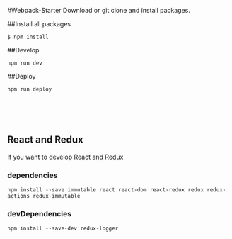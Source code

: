 #Webpack-Starter
Download or git clone and install packages.

##Install all packages
``` text
$ npm install
```

##Develop
``` text
npm run dev
```

##Deploy
``` text
npm run deploy
```
<br><br><br>
## React and Redux 
If you want to develop React and Redux

### dependencies
``` text
npm install --save immutable react react-dom react-redux redux redux-actions redux-immutable
```
### devDependencies
``` text
npm install --save-dev redux-logger
```
